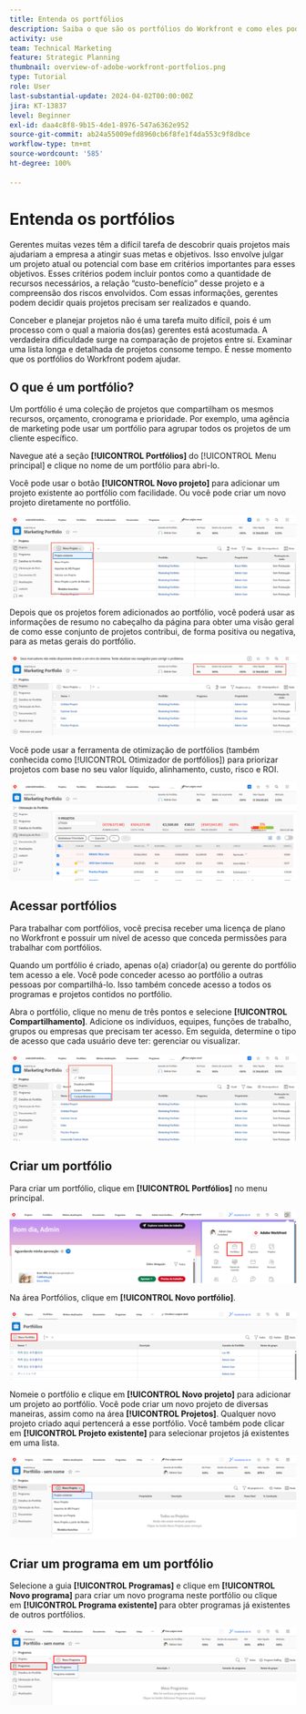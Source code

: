 ```yaml
---
title: Entenda os portfólios
description: Saiba o que são os portfólios do Workfront e como eles podem ajudar a priorizar projetos e compará-los entre si.
activity: use
team: Technical Marketing
feature: Strategic Planning
thumbnail: overview-of-adobe-workfront-portfolios.png
type: Tutorial
role: User
last-substantial-update: 2024-04-02T00:00:00Z
jira: KT-13837
level: Beginner
exl-id: daa4c8f8-9b15-4de1-8976-547a6362e952
source-git-commit: ab24a55009efd8960cb6f8fe1f4da553c9f8dbce
workflow-type: tm+mt
source-wordcount: '585'
ht-degree: 100%

---
```


# Entenda os portfólios

Gerentes muitas vezes têm a difícil tarefa de descobrir quais projetos mais ajudariam a empresa a atingir suas metas e objetivos. Isso envolve julgar um projeto atual ou potencial com base em critérios importantes para esses objetivos. Esses critérios podem incluir pontos como a quantidade de recursos necessários, a relação “custo-benefício” desse projeto e a compreensão dos riscos envolvidos. Com essas informações, gerentes podem decidir quais projetos precisam ser realizados e quando.

Conceber e planejar projetos não é uma tarefa muito difícil, pois é um processo com o qual a maioria dos(as) gerentes está acostumada. A verdadeira dificuldade surge na comparação de projetos entre si. Examinar uma lista longa e detalhada de projetos consome tempo. É nesse momento que os portfólios do Workfront podem ajudar.

## O que é um portfólio?

Um portfólio é uma coleção de projetos que compartilham os mesmos recursos, orçamento, cronograma e prioridade. Por exemplo, uma agência de marketing pode usar um portfólio para agrupar todos os projetos de um cliente específico.

Navegue até a seção **[!UICONTROL Portfólios]** do [!UICONTROL Menu principal] e clique no nome de um portfólio para abri-lo.

Você pode usar o botão **[!UICONTROL Novo projeto]** para adicionar um projeto existente ao portfólio com facilidade. Ou você pode criar um novo projeto diretamente no portfólio.

![Uma imagem do menu suspenso do botão [!UICONTROL Novo projeto]](assets/01-portfolio-management3.png)

Depois que os projetos forem adicionados ao portfólio, você poderá usar as informações de resumo no cabeçalho da página para obter uma visão geral de como esse conjunto de projetos contribui, de forma positiva ou negativa, para as metas gerais do portfólio.

![Uma imagem das informações de resumo do portfólio no cabeçalho da página](assets/02-portfolio-management1.png)

Você pode usar a ferramenta de otimização de portfólios (também conhecida como [!UICONTROL Otimizador de portfólios]) para priorizar projetos com base no seu valor líquido, alinhamento, custo, risco e ROI.

![Uma imagem mostrando a priorização de projetos em um portfólio](assets/03-portfolio-management2.png)

## Acessar portfólios

Para trabalhar com portfólios, você precisa receber uma licença de plano no Workfront e possuir um nível de acesso que conceda permissões para trabalhar com portfólios.

Quando um portfólio é criado, apenas o(a) criador(a) ou gerente do portfólio tem acesso a ele. Você pode conceder acesso ao portfólio a outras pessoas por compartilhá-lo. Isso também concede acesso a todos os programas e projetos contidos no portfólio.

Abra o portfólio, clique no menu de três pontos e selecione **[!UICONTROL Compartilhamento]**. Adicione os indivíduos, equipes, funções de trabalho, grupos ou empresas que precisam ter acesso. Em seguida, determine o tipo de acesso que cada usuário deve ter: gerenciar ou visualizar.

![Uma imagem da opção [!UICONTROL Compartilhamento] em um [!DNL Workfront]portfólio](assets/04-portfolio-management11.png)

## Criar um portfólio

Para criar um portfólio, clique em **[!UICONTROL Portfólios]** no menu principal.

![Uma imagem do menu principal ](assets/create-portfolio-1.png)

Na área Portfólios, clique em **[!UICONTROL Novo portfólio]**.

![Uma imagem da área Portfólio ](assets/create-portfolio-2.png)

Nomeie o portfólio e clique em **[!UICONTROL Novo projeto]** para adicionar um projeto ao portfólio. Você pode criar um novo projeto de diversas maneiras, assim como na área **[!UICONTROL Projetos]**. Qualquer novo projeto criado aqui pertencerá a esse portfólio. Você também pode clicar em **[!UICONTROL Projeto existente]** para selecionar projetos já existentes em uma lista.

![Uma imagem do novo menu do projeto ](assets/create-portfolio-3.png)

## Criar um programa em um portfólio

Selecione a guia **[!UICONTROL Programas]** e clique em **[!UICONTROL Novo programa]** para criar um novo programa neste portfólio ou clique em **[!UICONTROL Programa existente]** para obter programas já existentes de outros portfólios.

![Uma imagem do novo menu do programa ](assets/create-portfolio-4.png)

<!--
Pro-tips graphic
If a user can't access a specific portfolio, make sure it's shared with them. The Workfront access level determines that a user can access portfolios in general, but sharing makes sure they can see specific portfolios. 
-->

<!--
Learn more graphic and links to documentation articles
* Portfolio overview   
* Create a portfolio 
* Create and manage portfolios 
* Navigate within a portfolio 
* Share a portfolio   
-->
